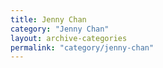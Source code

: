 ```yaml
---
title: Jenny Chan
category: "Jenny Chan"
layout: archive-categories
permalink: "category/jenny-chan"
---
```

